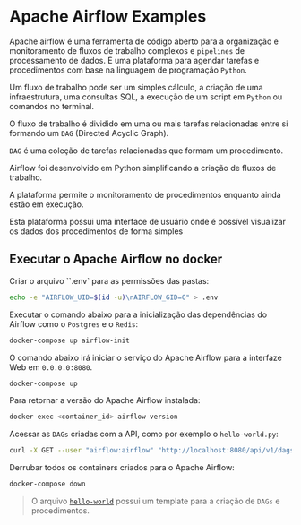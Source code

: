 # Apache Airflow Examples

Apache airflow é uma ferramenta de código aberto para a organização e monitoramento de fluxos de trabalho complexos e `pipelines` de processamento de dados. É uma plataforma para agendar tarefas e procedimentos com base na linguagem de programação `Python`.

Um fluxo de trabalho pode ser um simples cálculo, a criação de uma infraestrutura, uma consultas SQL, a execução de um script em `Python` ou comandos no terminal.

O fluxo de trabalho é dividido em uma ou mais tarefas relacionadas entre si formando um `DAG` (Directed Acyclic Graph).

`DAG` é uma coleção de tarefas relacionadas que formam um procedimento.

Airflow foi desenvolvido em Python simplificando a criação de fluxos de trabalho.

A plataforma permite o monitoramento de procedimentos enquanto ainda estão em execução.

Esta plataforma possui uma interface de usuário onde é possível visualizar os dados dos procedimentos de forma simples

## Executar o Apache Airflow no docker

Criar o arquivo ``.env` para as permissões das pastas:
~~~bash
echo -e "AIRFLOW_UID=$(id -u)\nAIRFLOW_GID=0" > .env
~~~

Executar o comando abaixo para a inicialização das dependências do Airflow como o `Postgres` e o `Redis`:

~~~bash
docker-compose up airflow-init
~~~

O comando abaixo irá iniciar o serviço do Apache Airflow para a interfaze Web em `0.0.0.0:8080`.

~~~bash
docker-compose up
~~~

Para retornar a versão do Apache Airflow instalada:
~~~bash
docker exec <container_id> airflow version
~~~

Acessar as `DAGs` criadas com a API, como por exemplo o `hello-world.py`:
~~~bash
curl -X GET --user "airflow:airflow" "http://localhost:8080/api/v1/dags"
~~~

Derrubar todos os containers criados para o Apache Airflow:
~~~bash
docker-compose down
~~~

> O arquivo [`hello-world`](./dags/hello-world.py) possui um template para a criação de `DAGs` e procedimentos.

